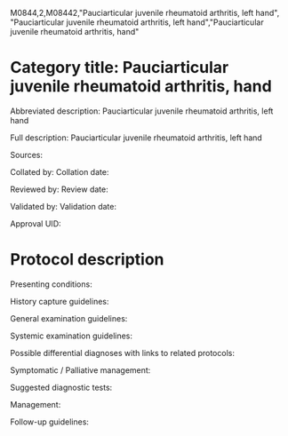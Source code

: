 M0844,2,M08442,"Pauciarticular juvenile rheumatoid arthritis, left hand", "Pauciarticular juvenile rheumatoid arthritis, left hand","Pauciarticular juvenile rheumatoid arthritis, hand"
# Category title: Pauciarticular juvenile rheumatoid arthritis, hand

Abbreviated description: Pauciarticular juvenile rheumatoid arthritis, left hand

Full description: Pauciarticular juvenile rheumatoid arthritis, left hand

Sources:

Collated by:
Collation date:

Reviewed by:
Review date:

Validated by:
Validation date:

Approval UID:

# Protocol description

Presenting conditions:

History capture guidelines:

General examination guidelines:

Systemic examination guidelines:

Possible differential diagnoses with links to related protocols:

Symptomatic / Palliative management:

Suggested diagnostic tests:

Management:

Follow-up guidelines:
